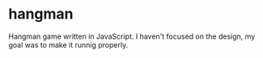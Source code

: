 # hangman
Hangman game written in JavaScript. I haven't focused on the design, my goal was to make it runnig properly. 

